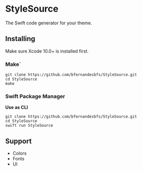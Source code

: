 # StyleSource

The Swift code generator for your theme.

## Installing

Make sure Xcode 10.0+ is installed first.

### Make`

```shell
git clone https://github.com/bfernandesbfs/StyleSource.git
cd StyleSource
make
```

### Swift Package Manager

**Use as CLI**

```shell
git clone https://github.com/bfernandesbfs/StyleSource.git
cd StyleSource
swift run StyleSource
```

## Support

 * Colors
 * Fonts
 * UI
